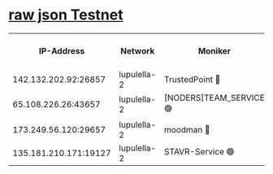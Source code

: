 [raw json Testnet](https://rpc-check.jaclalt.stavr.tech/jaclalt/rpc-jaclalt-result.json)
=

<table><tr><th>IP-Address</th><th>Network</th><th>Moniker</th><th>Latest Block Height</th><th>Earliest Block Height</th><th>Catching Up</th><th>Tx Index</th><th>Voting Power</th><th>Scan Time</th></tr><tr><td>142.132.202.92:26857</td><td>lupulella-2</td><td>TrustedPoint 🔴</td><td>6727241</td><td>6282001</td><td>False</td><td>off</td><td>5</td><td>2024-02-18T16:39:06.713815312UTC</td></tr><tr><td>65.108.226.26:43657</td><td>lupulella-2</td><td>[NODERS]TEAM_SERVICE 🟢</td><td>6727241</td><td>6282001</td><td>False</td><td>on</td><td>0</td><td>2024-02-18T16:39:07.067363162UTC</td></tr><tr><td>173.249.56.120:29657</td><td>lupulella-2</td><td>moodman 🔴</td><td>6727241</td><td>6627241</td><td>False</td><td>off</td><td>940134</td><td>2024-02-18T16:39:06.419149699UTC</td></tr><tr><td>135.181.210.171:19127</td><td>lupulella-2</td><td>STAVR-Service 🟢</td><td>6727239</td><td>6724001</td><td>False</td><td>on</td><td>0</td><td>2024-02-18T16:38:57.820791576UTC</td></tr></table>
